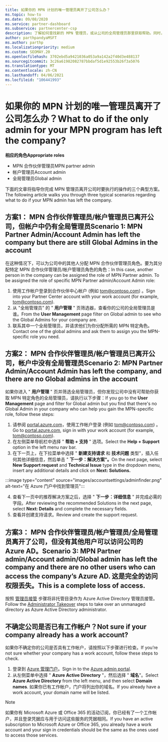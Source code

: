 ```yaml
---
title: 如果你的 MPN 计划的唯一管理员离开了公司怎么办？
ms.topic: how-to
ms.date: 09/08/2020
ms.service: partner-dashboard
ms.subservice: partnercenter-csp
description: 了解如何查找新的 MPN 管理员，或从公司的全局管理员那里获取帮助。同时，了解如何添加新的合作伙伴中心全局管理员。
author: parthpandyaMSFT
ms.author: parthp
ms.localizationpriority: medium
ms.custom: SEOMAY.20
ms.openlocfilehash: 3702ebd5a9421036a053a9a142a2f40d3e488137
ms.sourcegitcommit: 3c26a61982082787bbdaf5d1e92553b26f3a5076
ms.translationtype: MT
ms.contentlocale: zh-CN
ms.lasthandoff: 04/06/2021
ms.locfileid: "106441993"
---
```

# <a name="what-to-do-if-the-only-admin-for-your-mpn-program-has-left-the-company"></a><span data-ttu-id="55b4f-103">如果你的 MPN 计划的唯一管理员离开了公司怎么办？</span><span class="sxs-lookup"><span data-stu-id="55b4f-103">What to do if the only admin for your MPN program has left the company?</span></span>

<span data-ttu-id="55b4f-104">**相应的角色**</span><span class="sxs-lookup"><span data-stu-id="55b4f-104">**Appropriate roles**</span></span>

- <span data-ttu-id="55b4f-105">MPN 合作伙伴管理员</span><span class="sxs-lookup"><span data-stu-id="55b4f-105">MPN partner admin</span></span>
- <span data-ttu-id="55b4f-106">帐户管理员</span><span class="sxs-lookup"><span data-stu-id="55b4f-106">Account admin</span></span>
- <span data-ttu-id="55b4f-107">全局管理员</span><span class="sxs-lookup"><span data-stu-id="55b4f-107">Global admin</span></span>

<span data-ttu-id="55b4f-108">下面的文章将指导你完成 MPN 管理员离开公司时要执行的操作的三个典型方案。</span><span class="sxs-lookup"><span data-stu-id="55b4f-108">The following article walks you through three typical scenarios regarding what to do if your MPN admin has left the company.</span></span>

## <a name="scenario-1-mpn-partner-adminaccount-admin-has-left-the-company-but-there-are-still-global-admins-in-the-account"></a><span data-ttu-id="55b4f-109">方案1： MPN 合作伙伴管理员/帐户管理员已离开公司，但帐户中仍有全局管理员</span><span class="sxs-lookup"><span data-stu-id="55b4f-109">Scenario 1: MPN Partner Admin/Account Admin has left the company but there are still Global Admins in the account</span></span>

<span data-ttu-id="55b4f-110">在这种情况下，可以为公司中的其他人分配 MPN 合作伙伴管理员角色。要为其分配特定 MPN 合作伙伴管理员/帐户管理员角色的角色：</span><span class="sxs-lookup"><span data-stu-id="55b4f-110">In this case, another person in the company can be assigned the role of MPN Partner admin. To be assigned the role of specific MPN Partner admin/Account Admin role:</span></span>

1. <span data-ttu-id="55b4f-111">使用工作帐户登录到合作伙伴中心帐户 (例如 tom@contoso.com) 。</span><span class="sxs-lookup"><span data-stu-id="55b4f-111">Sign into your Partner Center account with your work account (for example, tom@contoso.com).</span></span>
1. <span data-ttu-id="55b4f-112">从 "全局管理员" 的 " **用户管理** " 页筛选器，查看你的公司的全局管理员是谁。</span><span class="sxs-lookup"><span data-stu-id="55b4f-112">From the **User Management** page filter on Global admin to see who the Global Admins for your company are.</span></span> 
1. <span data-ttu-id="55b4f-113">联系其中一个全局管理员，并请求他们为你分配所需的 MPN 特定角色。</span><span class="sxs-lookup"><span data-stu-id="55b4f-113">Contact one of the global admins and ask them to assign you the MPN-specific role you need.</span></span> 

## <a name="scenario-2-mpn-partner-adminaccount-admin-has-left-the-company-and-there-are-no-global-admins-in-the-account"></a><span data-ttu-id="55b4f-114">方案2： MPN 合作伙伴管理员/帐户管理员已离开公司，帐户中没有全局管理员</span><span class="sxs-lookup"><span data-stu-id="55b4f-114">Scenario 2: MPN Partner Admin/Account Admin has left the company, and there are no Global admins in the account</span></span> 

<span data-ttu-id="55b4f-115">如果你进入 " **用户管理** " 页并筛选全局管理员，但你发现公司中没有可帮助你获取 MPN 特定角色的全局管理员，请执行以下步骤：</span><span class="sxs-lookup"><span data-stu-id="55b4f-115">If you go to the **User Management** page and filter for Global admin but you find that there's no Global Admin in your company who can help you gain the MPN-specific role, follow these steps:</span></span>

1. <span data-ttu-id="55b4f-116">请参阅 [portal.azure.com](https://ms.portal.azure.com/)，使用工作帐户登录 (例如 tom@contoso.com) 。</span><span class="sxs-lookup"><span data-stu-id="55b4f-116">Go to [portal.azure.com](https://ms.portal.azure.com/), sign in with your work account (for example, tom@contoso.com).</span></span> 
1. <span data-ttu-id="55b4f-117">在左侧菜单导航栏中选择 " **帮助 + 支持** " 选项。</span><span class="sxs-lookup"><span data-stu-id="55b4f-117">Select the **Help + Support** option in the left menu nav bar.</span></span>
1. <span data-ttu-id="55b4f-118">在下一页上，在下拉菜单中选择 " **新建支持请求** 和 **技术问题** 类型"，插入任何其他详细信息，然后单击 " **下一步：解决方案"。**</span><span class="sxs-lookup"><span data-stu-id="55b4f-118">On the next page, select **New Support request** and **Technical Issue** type in the dropdown menu, insert any additional details and click on **Next: Solutions.**</span></span>

:::image type="content" source="images/accountsettings/adminfinder.png" alt-text="在 Azure 门户中找到管理员":::

4. <span data-ttu-id="55b4f-120">查看下一页中的推荐解决方案之后，选择 " **下一步：详细信息** " 并完成必需的字段。</span><span class="sxs-lookup"><span data-stu-id="55b4f-120">After reviewing the recommended Solutions in the next page, select **Next: Details** and complete the necessary fields.</span></span>
1. <span data-ttu-id="55b4f-121">查看并创建支持请求。</span><span class="sxs-lookup"><span data-stu-id="55b4f-121">Review and create the support request.</span></span>


## <a name="scenario-3-mpn-partner-adminaccount-adminglobal-admin-has-left-the-company-and-there-are-no-other-users-who-can-access-the-companys-azure-ad-this-is-a-complete-loss-of-access"></a><span data-ttu-id="55b4f-122">方案3： MPN 合作伙伴管理员/帐户管理员/全局管理员离开了公司，但没有其他用户可以访问公司的 Azure AD。</span><span class="sxs-lookup"><span data-stu-id="55b4f-122">Scenario 3: MPN Partner admin/Account admin/Global admin has left the company and there are no other users who can access the company’s Azure AD.</span></span> <span data-ttu-id="55b4f-123">这是完全的访问权限丢失。</span><span class="sxs-lookup"><span data-stu-id="55b4f-123">This is a complete loss of access.</span></span>

<span data-ttu-id="55b4f-124">按照 [管理员接管](/azure/active-directory/users-groups-roles/domains-admin-takeover#internal-admin-takeover) 步骤将非托管目录作为 Azure Active Directory 管理员接管。</span><span class="sxs-lookup"><span data-stu-id="55b4f-124">Follow the [Administrator Takeover](/azure/active-directory/users-groups-roles/domains-admin-takeover#internal-admin-takeover) steps to take over an unmanaged directory as Azure Active Directory administrator.</span></span>

## <a name="not-sure-if-your-company-already-has-a-work-account"></a><span data-ttu-id="55b4f-125">不确定公司是否已有工作帐户？</span><span class="sxs-lookup"><span data-stu-id="55b4f-125">Not sure if your company already has a work account?</span></span>

<span data-ttu-id="55b4f-126">如果你不确定你的公司是否具有工作帐户，请按照以下步骤进行检查。</span><span class="sxs-lookup"><span data-stu-id="55b4f-126">If you’re not sure whether your company has a work account, follow these steps to check.</span></span>

1. <span data-ttu-id="55b4f-127">登录到 [Azure 管理门户](https://ms.portal.azure.com)。</span><span class="sxs-lookup"><span data-stu-id="55b4f-127">Sign in to the [Azure admin portal](https://ms.portal.azure.com).</span></span>
2. <span data-ttu-id="55b4f-128">从左侧菜单中选择 " **Azure Active Directory** "，然后选择 " **域名**"。</span><span class="sxs-lookup"><span data-stu-id="55b4f-128">Select **Azure Active Directory** from the left menu, and then select **Domain names**.</span></span>
<span data-ttu-id="55b4f-129">如果你已有工作帐户，门户将列出你的域名。</span><span class="sxs-lookup"><span data-stu-id="55b4f-129">If you already have a work account, your domain name will be listed.</span></span>

>[!Note]
><span data-ttu-id="55b4f-130">如果你有 Microsoft Azure 或 Office 365 的活动订阅，你已经有了一个工作帐户，并且登录凭据应与用于访问这些服务的凭据相同。</span><span class="sxs-lookup"><span data-stu-id="55b4f-130">If you have an active subscription to Microsoft Azure or Office 365, you already have a work account and your sign in credentials should be the same as the ones used to access those services.</span></span>